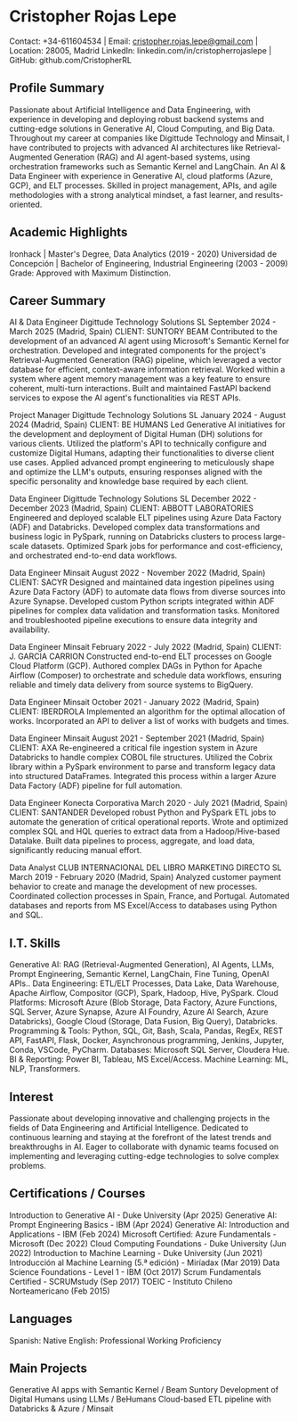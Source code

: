 # Cristopher Rojas Lepe
Contact: +34-611604534 | Email: cristopher.rojas.lepe@gmail.com | Location: 28005, Madrid
LinkedIn: linkedin.com/in/cristopherrojaslepe | GitHub: github.com/CristopherRL


## Profile Summary
Passionate about Artificial Intelligence and Data Engineering, with experience in developing and deploying robust backend systems and cutting-edge solutions in Generative AI, Cloud Computing, and Big Data. Throughout my career at companies like Digittude Technology and Minsait, I have contributed to projects with advanced AI architectures like Retrieval-Augmented Generation (RAG) and AI agent-based systems, using orchestration frameworks such as Semantic Kernel and LangChain. An AI & Data Engineer with experience in Generative AI, cloud platforms (Azure, GCP), and ELT processes. Skilled in project management, APIs, and agile methodologies with a strong analytical mindset, a fast learner, and results-oriented.


## Academic Highlights
Ironhack | Master's Degree, Data Analytics (2019 - 2020)
Universidad de Concepción | Bachelor of Engineering, Industrial Engineering (2003 - 2009)
Grade: Approved with Maximum Distinction.


## Career Summary

AI & Data Engineer
Digittude Technology Solutions SL
September 2024 - March 2025 (Madrid, Spain)
CLIENT: SUNTORY BEAM
Contributed to the development of an advanced AI agent using Microsoft's Semantic Kernel for orchestration.
Developed and integrated components for the project's Retrieval-Augmented Generation (RAG) pipeline, which leveraged a vector database for efficient, context-aware information retrieval.
Worked within a system where agent memory management was a key feature to ensure coherent, multi-turn interactions.
Built and maintained FastAPI backend services to expose the AI agent's functionalities via REST APIs.

Project Manager
Digittude Technology Solutions SL
January 2024 - August 2024 (Madrid, Spain)
CLIENT: BE HUMANS
Led Generative AI initiatives for the development and deployment of Digital Human (DH) solutions for various clients.
Utilized the platform's API to technically configure and customize Digital Humans, adapting their functionalities to diverse client use cases.
Applied advanced prompt engineering to meticulously shape and optimize the LLM's outputs, ensuring responses aligned with the specific personality and knowledge base required by each client.

Data Engineer
Digittude Technology Solutions SL
December 2022 - December 2023 (Madrid, Spain)
CLIENT: ABBOTT LABORATORIES
Engineered and deployed scalable ELT pipelines using Azure Data Factory (ADF) and Databricks. Developed complex data transformations and business logic in PySpark, running on Databricks clusters to process large-scale datasets. Optimized Spark jobs for performance and cost-efficiency, and orchestrated end-to-end data workflows.

Data Engineer
Minsait
August 2022 - November 2022 (Madrid, Spain)
CLIENT: SACYR
Designed and maintained data ingestion pipelines using Azure Data Factory (ADF) to automate data flows from diverse sources into Azure Synapse. Developed custom Python scripts integrated within ADF pipelines for complex data validation and transformation tasks. Monitored and troubleshooted pipeline executions to ensure data integrity and availability.

Data Engineer
Minsait
February 2022 - July 2022 (Madrid, Spain)
CLIENT: J. GARCIA CARRION
Constructed end-to-end ELT processes on Google Cloud Platform (GCP). Authored complex DAGs in Python for Apache Airflow (Composer) to orchestrate and schedule data workflows, ensuring reliable and timely data delivery from source systems to BigQuery.

Data Engineer
Minsait
October 2021 - January 2022 (Madrid, Spain)
CLIENT: IBERDROLA
Implemented an algorithm for the optimal allocation of works.
Incorporated an API to deliver a list of works with budgets and times.

Data Engineer
Minsait
August 2021 - September 2021 (Madrid, Spain)
CLIENT: AXA
Re-engineered a critical file ingestion system in Azure Databricks to handle complex COBOL file structures. Utilized the Cobrix library within a PySpark environment to parse and transform legacy data into structured DataFrames. Integrated this process within a larger Azure Data Factory (ADF) pipeline for full automation.

Data Engineer
Konecta Corporativa
March 2020 - July 2021 (Madrid, Spain)
CLIENT: SANTANDER
Developed robust Python and PySpark ETL jobs to automate the generation of critical operational reports. Wrote and optimized complex SQL and HQL queries to extract data from a Hadoop/Hive-based Datalake. Built data pipelines to process, aggregate, and load data, significantly reducing manual effort.

Data Analyst
CLUB INTERNACIONAL DEL LIBRO MARKETING DIRECTO SL
March 2019 - February 2020 (Madrid, Spain)
Analyzed customer payment behavior to create and manage the development of new processes.
Coordinated collection processes in Spain, France, and Portugal.
Automated databases and reports from MS Excel/Access to databases using Python and SQL.


## I.T. Skills
Generative AI: RAG (Retrieval-Augmented Generation), AI Agents, LLMs, Prompt Engineering, Semantic Kernel, LangChain, Fine Tuning, OpenAI APIs..
Data Engineering: ETL/ELT Processes, Data Lake, Data Warehouse, Apache Airflow, Compositor (GCP), Spark, Hadoop, Hive, PySpark.
Cloud Platforms: Microsoft Azure (Blob Storage, Data Factory, Azure Functions, SQL Server, Azure Synapse, Azure AI Foundry, Azure AI Search, Azure Databricks), Google Cloud (Storage, Data Fusion, Big Query), Databricks.
Programming & Tools: Python, SQL, Git, Bash, Scala, Pandas, RegEx, REST API, FastAPI, Flask, Docker, Asynchronous programming, Jenkins, Jupyter, Conda, VSCode, PyCharm.
Databases: Microsoft SQL Server, Cloudera Hue.
BI & Reporting: Power BI, Tableau, MS Excel/Access.
Machine Learning: ML, NLP, Transformers.

## Interest
Passionate about developing innovative and challenging projects in the fields of Data Engineering and Artificial Intelligence.
Dedicated to continuous learning and staying at the forefront of the latest trends and breakthroughs in AI.
Eager to collaborate with dynamic teams focused on implementing and leveraging cutting-edge technologies to solve complex problems.


## Certifications / Courses
Introduction to Generative AI - Duke University (Apr 2025)
Generative AI: Prompt Engineering Basics - IBM (Apr 2024)
Generative AI: Introduction and Applications - IBM (Feb 2024)
Microsoft Certified: Azure Fundamentals - Microsoft (Dec 2022)
Cloud Computing Foundations - Duke University (Jun 2022)
Introduction to Machine Learning - Duke University (Jun 2021)
Introducción al Machine Learning (5.ª edición) - Miríadax (Mar 2019)
Data Science Foundations - Level 1 - IBM (Oct 2017)
Scrum Fundamentals Certified - SCRUMstudy (Sep 2017)
TOEIC - Instituto Chileno Norteamericano (Feb 2015)


## Languages
Spanish: Native
English: Professional Working Proficiency


## Main Projects
Generative AI apps with Semantic Kernel / Beam Suntory
Development of Digital Humans using LLMs / BeHumans
Cloud-based ETL pipeline with Databricks & Azure / Minsait
